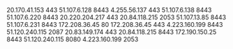 20.170.41.153	443
51.107.6.128	8443
4.255.56.137	443
51.107.6.138	8443
51.107.6.220	8443
20.220.204.217	443
20.84.118.215	2053
51.107.13.85	8443
51.107.6.231	8443
172.208.36.45	80
172.208.36.45	443
4.223.160.199	8443
51.120.240.115	2087
20.83.149.174	443
20.84.118.215	8443
172.190.150.25	8443
51.120.240.115	8080
4.223.160.199	2053
